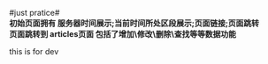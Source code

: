 #just pratice#   
**初始页面拥有 服务器时间展示;当前时间所处区段展示;页面链接;页面跳转**   
**页面跳转到 articles页面  包括了增加\修改\删除\查找等等数据功能**   



this is for dev 
